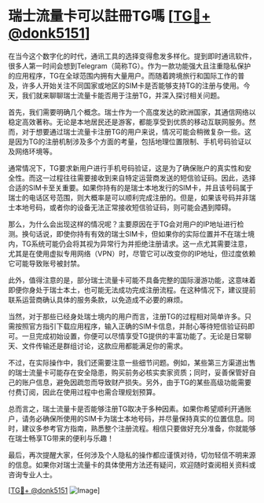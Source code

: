 # 瑞士流量卡可以註冊TG嗎 [[TG💪+ @donk5151](https://t.me/s/donk5151)]

在当今这个数字化的时代，通讯工具的选择变得愈发多样化。提到即时通讯软件，很多人第一时间会想到Telegram（简称TG）。作为一款功能强大且注重隐私保护的应用程序，TG在全球范围内拥有大量用户。而随着跨境旅行和国际工作的普及，许多人开始关注不同国家或地区的SIM卡是否能够支持TG的注册与使用。今天，我们就来聊聊瑞士流量卡能否用于注册TG，并深入探讨相关问题。

首先，我们需要明确几个概念。瑞士作为一个高度发达的欧洲国家，其通信网络以稳定高效著称。无论是本地居民还是游客，都能享受到优质的移动互联网服务。然而，对于想要通过瑞士流量卡注册TG的用户来说，情况可能会稍微复杂一些。这是因为TG的注册机制涉及多个方面的考量，包括地理位置限制、手机号码验证以及网络环境等。

通常情况下，TG要求新用户进行手机号码验证，这是为了确保账户的真实性和安全性。而这一过程往往需要接收到来自特定运营商发送的短信验证码。因此，选择合适的SIM卡至关重要。如果你持有的是瑞士本地发行的SIM卡，并且该号码属于瑞士的电话区号范围，则大概率是可以顺利完成注册的。但是，如果该号码并非瑞士本地号码，或者你的设备无法正常接收短信验证码，则可能会遇到障碍。

那么，为什么会出现这样的情况呢？主要原因在于TG会对用户的IP地址进行检测。换句话说，即使你持有有效的瑞士SIM卡，但如果你的实际位置并不在瑞士境内，TG系统可能仍会将其视为异常行为并拒绝注册请求。这一点尤其需要注意，尤其是在使用虚拟专用网络（VPN）时，尽管它可以改变你的IP地址，但过度依赖它可能导致账号被封禁。

此外，值得注意的是，部分瑞士流量卡可能不具备完整的国际漫游功能，这意味着即便你身处于瑞士本土，也可能无法成功完成注册流程。在这种情况下，建议提前联系运营商确认具体的服务条款，以免造成不必要的麻烦。

当然，对于那些已经身处瑞士境内的用户而言，注册TG的过程相对简单许多。只需按照官方指引下载应用程序，输入正确的SIM卡信息，并耐心等待短信验证码即可。一旦完成初始设置，你便可以尽情享受TG提供的丰富功能了。无论是日常聊天、文件传输还是群组讨论，这款应用都能满足你的需求。

不过，在实际操作中，我们还需要注意一些细节问题。例如，某些第三方渠道出售的瑞士流量卡可能存在安全隐患，购买前务必核实卖家资质；同时，妥善保管好自己的账户信息，避免因疏忽而导致财产损失。另外，由于TG的某些高级功能需要付费订阅，因此在使用过程中也需合理规划预算。

总而言之，瑞士流量卡是否能够注册TG取决于多种因素。如果你希望顺利开通账户，请务必确保所使用的SIM卡为瑞士本地号码，并尽量保持真实的位置信息。同时，建议多参考官方指南，熟悉整个注册流程。相信只要做好充分准备，你就能够在瑞士畅享TG带来的便利与乐趣！

最后，再次提醒大家，任何涉及个人隐私的操作都应谨慎对待，切勿轻信不明来源的信息。如果你对瑞士流量卡的具体使用方法还有疑问，欢迎随时查阅相关资料或咨询专业人士。

[[TG💪+ @donk5151](https://t.me/s/donk5151) ![Image](https://i.postimg.cc/rwNCRYN7/Snipaste-2025-04-30-17-27-05.png)]